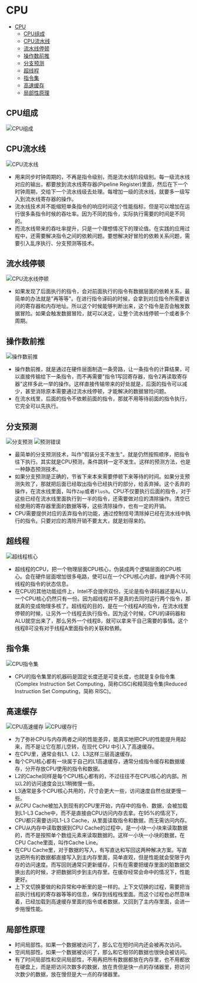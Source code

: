 # CPU

- [CPU](#cpu)
  - [CPU组成](#cpu组成)
  - [CPU流水线](#cpu流水线)
  - [流水线停顿](#流水线停顿)
  - [操作数前推](#操作数前推)
  - [分支预测](#分支预测)
  - [超线程](#超线程)
  - [指令集](#指令集)
  - [高速缓存](#高速缓存)
  - [局部性原理](#局部性原理)

## CPU组成

![CPU组成](https://github.com/gongluck/images/blob/main/计算机基础/CPU组成.png)

## CPU流水线

![CPU流水线](https://github.com/gongluck/images/blob/main/计算机基础/CPU流水线.png)

- 用来同步时钟周期的，不再是指令级别，而是流水线阶段级别。每一级流水线对应的输出，都要放到流水线寄存器(Pipeline Register)里面，然后在下一个时钟周期，交给下一个流水线级去处理。每增加一级的流水线，就要多一级写入到流水线寄存器的操作。
- 流水线技术并不能缩短单条指令的响应时间这个性能指标，但是可以增加在运行很多条指令时候的吞吐率。因为不同的指令，实际执行需要的时间是不同的。
- 而流水线带来的吞吐率提升，只是一个理想情况下的理论值。在实践的应用过程中，还需要解决指令之间的依赖问题。要想解决好冒险的依赖关系问题，需要引入乱序执行、分支预测等技术。

## 流水线停顿

![CPU流水线停顿](https://github.com/gongluck/images/blob/main/计算机基础/CPU流水线停顿.png)

- 如果发现了后面执行的指令，会对前面执行的指令有数据层面的依赖关系，最简单的办法就是"再等等"。在进行指令译码的时候，会拿到对应指令所需要访问的寄存器和内存地址。所以这个时候能够判断出来，这个指令是否会触发数据冒险。如果会触发数据冒险，就可以决定，让整个流水线停顿一个或者多个周期。

## 操作数前推

![操作数前推](https://github.com/gongluck/images/blob/main/计算机基础/操作数前推.png)

- 操作数前推，就是通过在硬件层面制造一条旁路，让一条指令的计算结果，可以直接传输给下一条指令，而不再需要"指令1写回寄存器，指令2再读取寄存器"这样多此一举的操作。这样直接传输带来的好处就是，后面的指令可以减少，甚至消除原本需要通过流水线停顿，才能解决的数据冒险问题。
- 在流水线里，后面的指令不依赖前面的指令，那就不用等待前面的指令执行，它完全可以先执行。

## 分支预测

![分支预测](https://github.com/gongluck/images/blob/main/计算机基础/分支预测.png)
![预测错误](https://github.com/gongluck/images/blob/main/计算机基础/预测错误.png)

- 最简单的分支预测技术，叫作"假装分支不发生"。就是仍然按照顺序，把指令往下执行。其实就是CPU预测，条件跳转一定不发生。这样的预测方法，也是一种静态预测技术。
- 如果分支预测是正确的，节省下来本来需要停顿下来等待的时间。如果分支预测失败了，那就把后面已经取出指令已经执行的部分，给丢弃掉。这个丢弃的操作，在流水线里面，叫作`Zap`或者`Flush`。CPU不仅要执行后面的指令，对于这些已经在流水线里面执行到一半的指令，还需要做对应的清除操作。清空已经使用的寄存器里面的数据等等，这些清除操作，也有一定的开销。
- CPU需要提供对应的丢弃指令的功能，通过控制信号清除掉已经在流水线中执行的指令。只要对应的清除开销不要太大，就是划得来的。

## 超线程

![超线程核心](https://github.com/gongluck/images/blob/main/计算机基础/超线程核心.png)

- 超线程的CPU，把一个物理层面CPU核心，伪装成两个逻辑层面的CPU核心。会在硬件层面增加很多电路，使可以在一个CPU核心内部，维护两个不同线程的指令的状态信息。
- 在CPU的其他功能组件上，Intel不会提供双份。无论是指令译码器还是ALU，一个CPU核心仍然只有一份。因为超线程并不是真的去同时运行两个指令，那就真的变成物理多核了。超线程的目的，是在一个线程A的指令，在流水线里停顿的时候，让另外一个线程去执行指令。因为这个时候，CPU的译码器和ALU就空出来了，那么另外一个线程B，就可以拿来干自己需要的事情。这个线程B可没有对于线程A里面指令的关联和依赖。

## 指令集

![CPU指令集](https://github.com/gongluck/images/blob/main/计算机基础/CPU指令集.png)

- CPU的指令集里的机器码是固定长度还是可变长度，也就是复杂指令集(Complex Instruction Set Computing，简称CISC)和精简指令集(Reduced Instruction Set Computing，简称 RISC)。

## 高速缓存

![CPU高速缓存](https://github.com/gongluck/images/blob/main/计算机基础/CPU高速缓存.png)
![CPU缓存行](https://github.com/gongluck/images/blob/main/计算机基础/CPU缓存行.png)

- 为了弥补CPU与内存两者之间的性能差异，能真实地把CPU的性能提升用起来，而不是让它在那儿空转，在现代 CPU 中引入了高速缓存。
- 在CPU里，通常会有L1、L2、L3这样三层高速缓存。
- 每个CPU核心都有一块属于自己的L1高速缓存，通常分成指令缓存和数据缓存，分开存放CPU使用的指令和数据。
- L2的Cache同样是每个CPU核心都有的，不过往往不在CPU核心的内部。所以L2的访问速度会比L1稍微慢一些。
- L3通常是多个CPU核心共用的，尺寸会更大一些，访问速度自然也就更慢一些。
- 从CPU Cache被加入到现有的CPU里开始，内存中的指令、数据，会被加载到L1-L3 Cache中，而不是直接由CPU访问内存去拿。在95%的情况下，CPU都只需要访问L1-L3 Cache，从里面读取指令和数据，而无需访问内存。
- CPU从内存中读取数据到CPU Cache的过程中，是一小块一小块来读取数据的，而不是按照单个数组元素来读取数据的。这样一小块一小块的数据，在CPU Cache里面，叫作Cache Line。
- 在CPU Cache里，对于数据的写入，有写直达和写回这两种解决方案。写直达把所有的数据都直接写入到主内存里面，简单直观，但是性能就会受限于内存的访问速度。而写回则通常只更新缓存，只有在需要把缓存里面的脏数据交换出去的时候，才把数据同步到主内存里。在缓存经常会命中的情况下，性能更好。
- 上下文切换要做的和异常和中断里的是一样的。上下文切换的过程，需要把当前执行线程的寄存器等等的信息，保存到线程栈里面。而这个过程也必然意味着，已经加载到高速缓存里面的指令或者数据，又回到了主内存里面，会进一步拖慢性能。

## 局部性原理

- 时间局部性。如果一个数据被访问了，那么它在短时间内还会被再次访问。
- 空间局部性。如果一个数据被访问了，那么和它相邻的数据也很快会被访问。
- 有了时间局部性和空间局部性，不用再把所有数据都放在内存里，也不用都放在硬盘上，而是把访问次数多的数据，放在贵但是快一点的存储器里，把访问次数少的数据，放在慢但是大一点的存储器里。
